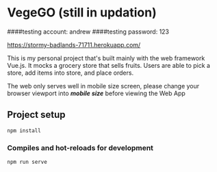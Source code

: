 # VegeGO (still in updation)

####testing account: andrew 
####testing password: 123

https://stormy-badlands-71711.herokuapp.com/


This is my personal project that's built mainly with the web framework Vue.js. It mocks a grocery store that sells fruits.
Users are able to pick a store, add items into store, and place orders.

The web only serves well in mobile size screen, please change your browser viewport into ***mobile size*** before viewing the Web App

## Project setup
```
npm install
```

### Compiles and hot-reloads for development
```
npm run serve
```
